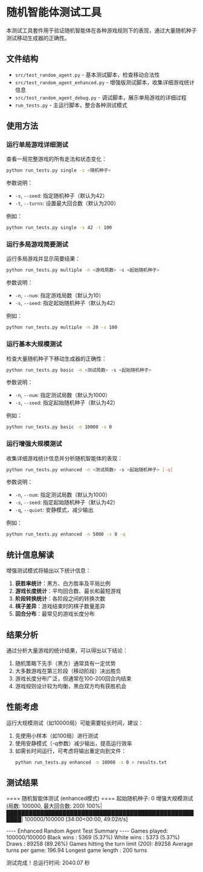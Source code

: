 # 随机智能体测试工具

本测试工具套件用于验证随机智能体在各种游戏规则下的表现，通过大量随机种子测试移动生成器的正确性。

## 文件结构

- `src/test_random_agent.py` - 基本测试脚本，检查移动合法性
- `src/test_random_agent_enhanced.py` - 增强版测试脚本，收集详细游戏统计信息
- `src/test_random_agent_debug.py` - 调试脚本，展示单局游戏的详细过程
- `run_tests.py` - 主运行脚本，整合各种测试模式

## 使用方法

### 运行单局游戏详细测试

查看一局完整游戏的所有走法和状态变化：

```bash
python run_tests.py single -s <随机种子>
```

参数说明：
- `-s`, `--seed`: 指定随机种子（默认为42）
- `-t`, `--turns`: 设置最大回合数（默认为200）

例如：
```bash
python run_tests.py single -s 42 -t 100
```

### 运行多局游戏简要测试

运行多局游戏并显示简要结果：

```bash
python run_tests.py multiple -n <游戏局数> -s <起始随机种子>
```

参数说明：
- `-n`, `--num`: 指定游戏局数（默认为10）
- `-s`, `--seed`: 指定起始随机种子（默认为42）

例如：
```bash
python run_tests.py multiple -n 20 -s 100
```

### 运行基本大规模测试

检查大量随机种子下移动生成器的正确性：

```bash
python run_tests.py basic -n <测试局数> -s <起始随机种子>
```

参数说明：
- `-n`, `--num`: 指定测试局数（默认为1000）
- `-s`, `--seed`: 指定起始随机种子（默认为42）

例如：
```bash
python run_tests.py basic -n 10000 -s 0
```

### 运行增强大规模测试

收集详细游戏统计信息并分析随机智能体的表现：

```bash
python run_tests.py enhanced -n <测试局数> -s <起始随机种子> [-q]
```

参数说明：
- `-n`, `--num`: 指定测试局数（默认为1000）
- `-s`, `--seed`: 指定起始随机种子（默认为42）
- `-q`, `--quiet`: 安静模式，减少输出

例如：
```bash
python run_tests.py enhanced -n 5000 -s 0 -q
```

## 统计信息解读

增强测试模式将输出以下统计信息：

1. **获胜率统计**：黑方、白方胜率及平局比例
2. **游戏长度统计**：平均回合数、最长和最短游戏
3. **阶段转换统计**：各阶段之间的转换次数
4. **棋子差异**：游戏结束时的棋子数量差异
5. **回合分布**：最常见的游戏长度分布

## 结果分析

通过分析大量游戏的统计结果，可以得出以下结论：

1. 随机策略下先手（黑方）通常具有一定优势
2. 大多数游戏在第三阶段（移动阶段）决出胜负
3. 游戏长度分布广泛，但通常在100-200回合内结束
4. 游戏规则设计较为均衡，黑白双方均有获胜机会

## 性能考虑

运行大规模测试（如10000局）可能需要较长时间，建议：

1. 先使用小样本（如100局）进行测试
2. 使用安静模式（-q参数）减少输出，提高运行效率
3. 如需长时间运行，可考虑将输出重定向到文件：
   ```bash
   python run_tests.py enhanced -n 10000 -s 0 > results.txt
   ``` 

## 测试结果

==== 随机智能体测试 (enhanced模式) ====
起始随机种子: 0
增强大规模测试 (局数: 100000, 最大回合数: 200)
100%|██████████████████████████████████████████████████████| 100000/100000 [34:00<00:00, 49.02it/s]

---- Enhanced Random Agent Test Summary ----
Games played: 100000/100000
Black wins : 5369 (5.37%)
White wins : 5373 (5.37%)
Draws      : 89258 (89.26%)
Games hitting the turn limit (200): 89258
Average turns per game: 196.94
Longest game length   : 200 turns

测试完成！总运行时间: 2040.07 秒